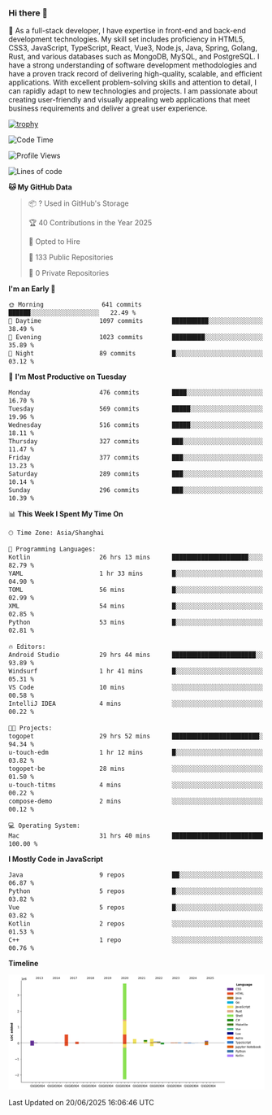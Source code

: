 ### Hi there 👋

🌱 As a full-stack developer, I have expertise in front-end and back-end development technologies. My skill set includes proficiency in HTML5, CSS3, JavaScript, TypeScript, React, Vue3, Node.js, Java, Spring, Golang, Rust, and various databases such as MongoDB, MySQL, and PostgreSQL. I have a strong understanding of software development methodologies and have a proven track record of delivering high-quality, scalable, and efficient applications. With excellent problem-solving skills and attention to detail, I can rapidly adapt to new technologies and projects. I am passionate about creating user-friendly and visually appealing web applications that meet business requirements and deliver a great user experience.

[![trophy](https://github-profile-trophy.vercel.app/?username=elton&rank=SECRET,SSS,SS,S,AAA,AA,A&theme=onedark&no-frame=true&margin-w=10)](https://github.com/ryo-ma/github-profile-trophy)

<!--START_SECTION:waka-->
![Code Time](http://img.shields.io/badge/Code%20Time-1%2C745%20hrs%2055%20mins-blue)

![Profile Views](http://img.shields.io/badge/Profile%20Views-0-blue)

![Lines of code](https://img.shields.io/badge/From%20Hello%20World%20I%27ve%20Written-5.7%20million%20lines%20of%20code-blue)

**🐱 My GitHub Data** 

> 📦 ? Used in GitHub's Storage 
 > 
> 🏆 40 Contributions in the Year 2025
 > 
> 💼 Opted to Hire
 > 
> 📜 133 Public Repositories 
 > 
> 🔑 0 Private Repositories 
 > 
**I'm an Early 🐤** 

```text
🌞 Morning                641 commits         ██████░░░░░░░░░░░░░░░░░░░   22.49 % 
🌆 Daytime                1097 commits        ██████████░░░░░░░░░░░░░░░   38.49 % 
🌃 Evening                1023 commits        █████████░░░░░░░░░░░░░░░░   35.89 % 
🌙 Night                  89 commits          █░░░░░░░░░░░░░░░░░░░░░░░░   03.12 % 
```
📅 **I'm Most Productive on Tuesday** 

```text
Monday                   476 commits         ████░░░░░░░░░░░░░░░░░░░░░   16.70 % 
Tuesday                  569 commits         █████░░░░░░░░░░░░░░░░░░░░   19.96 % 
Wednesday                516 commits         █████░░░░░░░░░░░░░░░░░░░░   18.11 % 
Thursday                 327 commits         ███░░░░░░░░░░░░░░░░░░░░░░   11.47 % 
Friday                   377 commits         ███░░░░░░░░░░░░░░░░░░░░░░   13.23 % 
Saturday                 289 commits         ███░░░░░░░░░░░░░░░░░░░░░░   10.14 % 
Sunday                   296 commits         ███░░░░░░░░░░░░░░░░░░░░░░   10.39 % 
```


📊 **This Week I Spent My Time On** 

```text
🕑︎ Time Zone: Asia/Shanghai

💬 Programming Languages: 
Kotlin                   26 hrs 13 mins      █████████████████████░░░░   82.79 % 
YAML                     1 hr 33 mins        █░░░░░░░░░░░░░░░░░░░░░░░░   04.90 % 
TOML                     56 mins             █░░░░░░░░░░░░░░░░░░░░░░░░   02.99 % 
XML                      54 mins             █░░░░░░░░░░░░░░░░░░░░░░░░   02.85 % 
Python                   53 mins             █░░░░░░░░░░░░░░░░░░░░░░░░   02.81 % 

🔥 Editors: 
Android Studio           29 hrs 44 mins      ███████████████████████░░   93.89 % 
Windsurf                 1 hr 41 mins        █░░░░░░░░░░░░░░░░░░░░░░░░   05.31 % 
VS Code                  10 mins             ░░░░░░░░░░░░░░░░░░░░░░░░░   00.58 % 
IntelliJ IDEA            4 mins              ░░░░░░░░░░░░░░░░░░░░░░░░░   00.22 % 

🐱‍💻 Projects: 
togopet                  29 hrs 52 mins      ████████████████████████░   94.34 % 
u-touch-edm              1 hr 12 mins        █░░░░░░░░░░░░░░░░░░░░░░░░   03.82 % 
togopet-be               28 mins             ░░░░░░░░░░░░░░░░░░░░░░░░░   01.50 % 
u-touch-titms            4 mins              ░░░░░░░░░░░░░░░░░░░░░░░░░   00.22 % 
compose-demo             2 mins              ░░░░░░░░░░░░░░░░░░░░░░░░░   00.12 % 

💻 Operating System: 
Mac                      31 hrs 40 mins      █████████████████████████   100.00 % 
```

**I Mostly Code in JavaScript** 

```text
Java                     9 repos             ██░░░░░░░░░░░░░░░░░░░░░░░   06.87 % 
Python                   5 repos             █░░░░░░░░░░░░░░░░░░░░░░░░   03.82 % 
Vue                      5 repos             █░░░░░░░░░░░░░░░░░░░░░░░░   03.82 % 
Kotlin                   2 repos             ░░░░░░░░░░░░░░░░░░░░░░░░░   01.53 % 
C++                      1 repo              ░░░░░░░░░░░░░░░░░░░░░░░░░   00.76 % 
```



**Timeline**

![Lines of Code chart](https://raw.githubusercontent.com/elton/elton/main/assets/bar_graph.png)


 Last Updated on 20/06/2025 16:06:46 UTC
<!--END_SECTION:waka-->

<!--
**elton/elton** is a ✨ _special_ ✨ repository because its `README.md` (this file) appears on your GitHub profile.

Here are some ideas to get you started:

- 🔭 I’m currently working on ...
- 🌱 I’m currently learning ...
- 👯 I’m looking to collaborate on ...
- 🤔 I’m looking for help with ...
- 💬 Ask me about ...
- 📫 How to reach me: ...
- 😄 Pronouns: ...
- ⚡ Fun fact: ...
-->
